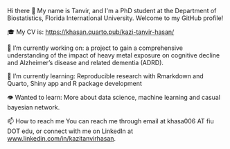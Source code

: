 Hi there 👋
My name is Tanvir, and I'm a PhD student at the Department of Biostatistics, Florida International University. Welcome to my GitHub profile!

🎓 My CV is: https://khasan.quarto.pub/kazi-tanvir-hasan/

🔭 I’m currently working on: a project to gain a comprehensive understanding of the impact of heavy metal exposure on cognitive decline and Alzheimer’s disease and related dementia (ADRD). 

🌱 I’m currently learning: Reproducible research with Rmarkdown and Quarto, Shiny app and R package development

👁️ Wanted to learn: More about data science, machine learning and casual bayesian network.

📫 How to reach me
You can reach me through email at khasa006 AT fiu DOT edu, or connect with me on LinkedIn at www.linkedin.com/in/kazitanvirhasan.






